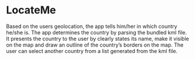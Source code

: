 # LocateMe
Based on the users geolocation, the app tells him/her in which country he/she is. The app determines the country by parsing the bundled kml file. It presents the country to the user by clearly states its name, make it visible on the map and draw an outline of the country’s borders on the map. The user can select another country from a list generated from the kml file.
